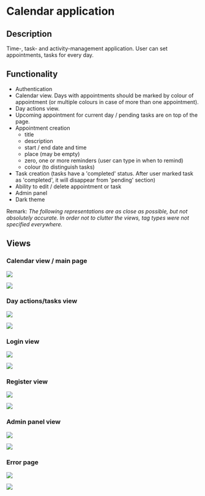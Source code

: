 # Calendar application
## Description

Time-, task- and activity-management application. User can set appointments, tasks for every day.

## Functionality

- Authentication
- Calendar view. Days with appointments should be marked by colour of appointment (or multiple colours in case of more than one appointment).
- Day actions view.
- Upcoming appointment for current day / pending tasks are on top of the page.
- Appointment creation
    - title
    - description
    - start / end date and time
    - place (may be empty)
    - zero, one or more reminders (user can type in when to remind)
    - colour (to distinguish tasks)
- Task creation (tasks have a 'completed' status. After user marked task as 'completed', it will disappear from 'pending' section)
- Ability to edit / delete appointment or task
- Admin panel
- Dark theme

Remark: _The following representations are as close as possible, but not absolutely accurate. In order not to clutter the views, tag types were not specified everywhere._
## Views

### Calendar view / main page
![](calendar.png)

![](calendar_phone.png)

### Day actions/tasks view 
![](day_actions.png)

![](day_actions_phone.png)

### Login view
![](login.png)

![](login_phone.png)

### Register view
![](register.png)

![](register_phone.png)

### Admin panel view
![](admin_panel.png)

![](admin_panel_phone.png)

### Error page

![](error_page.png)

![](error_page_phone.png)

